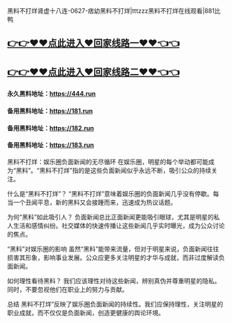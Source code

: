 黑料不打烊肾虚十八连-0627-痞幼黑料不打烊|tttzzz黑料不打烊在线观看|881比鸭

## [👉👉♥♥点此进入♥回家线路一♥♥👈👈](https://unpkg.com/182run/index.html)
## [👉👉♥♥点此进入♥回家线路二♥♥👈👈](https://unpkg.com/182-1run/index.html)

#### 永久黑料地址：https://444.run
#### 备用黑料地址：https://181.run
#### 备用黑料地址：https://182.run
#### 备用黑料地址：https://183.run

黑料不打烊：娱乐圈负面新闻的无尽循环
在娱乐圈，明星的每个举动都可能成为“黑料”。“黑料不打烊”指的是这些负面新闻似乎永远不断，吸引公众的持续关注。

什么是“黑料不打烊”？
“黑料不打烊”意味着娱乐圈的负面新闻几乎没有停歇。每当一个丑闻平息，新的黑料又会接踵而来，迅速成为热议话题。

为何“黑料”如此吸引人？
负面新闻总比正面新闻更能吸引眼球，尤其是明星的私人生活和感情纠纷。社交媒体的快速传播让这些新闻几乎实时曝光，成为公众讨论的焦点。

“黑料”对娱乐圈的影响
虽然“黑料”能带来流量，但对于明星来说，负面新闻往往损害其形象，影响事业发展。公众应更多关注明星的才华与成就，而非过度解读负面新闻。

如何理性看待黑料？
我们应该理性对待这些新闻，辨别真伪并尊重明星的隐私。同时，不要忽视他们在职业上的努力与贡献。

总结
黑料不打烊”反映了娱乐圈负面新闻的持续性。我们应保持理性，关注明星的职业成就，而不仅仅是负面新闻，创造更健康的舆论环境。

